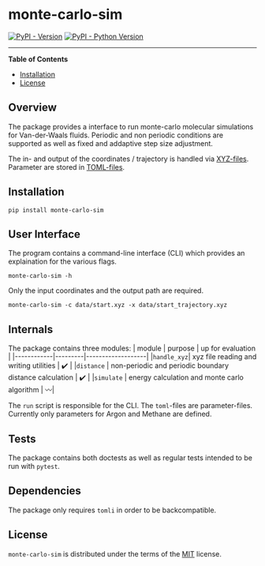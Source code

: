# monte-carlo-sim

[![PyPI - Version](https://img.shields.io/pypi/v/monte-carlo-sim.svg)](https://pypi.org/project/monte-carlo-sim)
[![PyPI - Python Version](https://img.shields.io/pypi/pyversions/monte-carlo-sim.svg)](https://pypi.org/project/monte-carlo-sim)

-----

**Table of Contents**

- [Installation](#installation)
- [License](#license)

## Overview

The package provides a interface to run monte-carlo molecular simulations for Van-der-Waals fluids.
Periodic and non periodic conditions are supported as well as fixed and addaptive step size adjustment.

The in- and output of the coordinates / trajectory is handled via [XYZ-files](https://royallgroup.github.io/TCC/html/xyz_specification.html).
Parameter are stored in [TOML-files](https://toml.io/en/).

## Installation

```console
pip install monte-carlo-sim
```

## User Interface

The program contains a command-line interface (CLI) which provides an explaination for the various flags.
```console
monte-carlo-sim -h
```

Only the input coordinates and the output path are required.
```console
monte-carlo-sim -c data/start.xyz -x data/start_trajectory.xyz
```

## Internals

The package contains three modules:
| module     | purpose | up for evaluation |
|------------|---------|-------------------|
|`handle_xyz`| xyz file reading and writing utilities | :heavy_check_mark: |
|`distance`  | non-periodic and periodic boundary distance calculation | :heavy_check_mark: |
|`simulate`  | energy calculation and monte carlo algorithm | :wavy_dash:|

The `run` script is responsible for the CLI. The `toml`-files are parameter-files. 
Currently only parameters for Argon and Methane are defined.

## Tests

The package contains both doctests as well as regular tests intended to be run with `pytest`.

## Dependencies

The package only requires `tomli` in order to be backcompatible.

## License

`monte-carlo-sim` is distributed under the terms of the [MIT](https://spdx.org/licenses/MIT.html) license.
